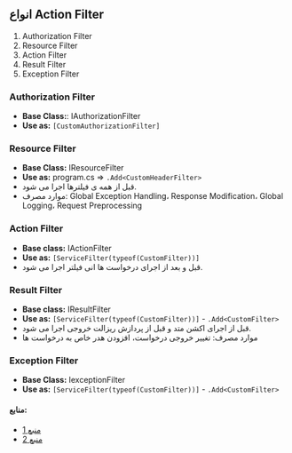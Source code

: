 ## انواع Action Filter
1. Authorization Filter
2. Resource Filter
3. Action Filter
4. Result Filter
5. Exception Filter

### Authorization Filter
- **Base Class:**: IAuthorizationFilter
- **Use as:** `[CustomAuthorizationFilter]`

### Resource Filter
- **Base Class:** IResourceFilter
-  **Use as:** program.cs => `.Add<CustomHeaderFilter>`
- قبل از همه ی فیلترها اجرا می شود.
- موارد مصرف: Global Exception Handling، Response Modification، Global Logging، Request Preprocessing

### Action Filter
- **Base class:** IActionFilter
- **Use as:** `[ServiceFilter(typeof(CustomFilter))]`
- قبل و بعد از اجرای درخواست ها انی فیلتر اجرا می شود.

### Result Filter
- **Base class:** IResultFilter
- **Use as:** `[ServiceFilter(typeof(CustomFilter))]` - `.Add<CustomFilter>`
- قبل از اجرای اکشن متد و قبل از پردازش ریزالت خروجی اجرا می شود.
- موارد مصرف: تغییر خروجی درخواست، افزودن هدر خاص به درخواست ها

### Exception Filter
- **Base Class:** IexceptionFilter
- **Use as:** `[ServiceFilter(typeof(CustomFilter))]` - `.Add<CustomFilter>`

#### منابع:
- [منبع 1](https://www.c-sharpcorner.com/article/action-filters-in-asp-net-core/)
- [منبع 2](https://dotnettutorials.net/lesson/difference-between-typefilter-and-servicefilter-in-asp-net-core-mvc/)
